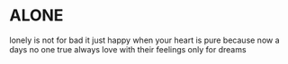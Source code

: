 # ALONE
lonely is not for bad it just happy when your heart is pure because now a days no one true  always love with their feelings only for dreams
